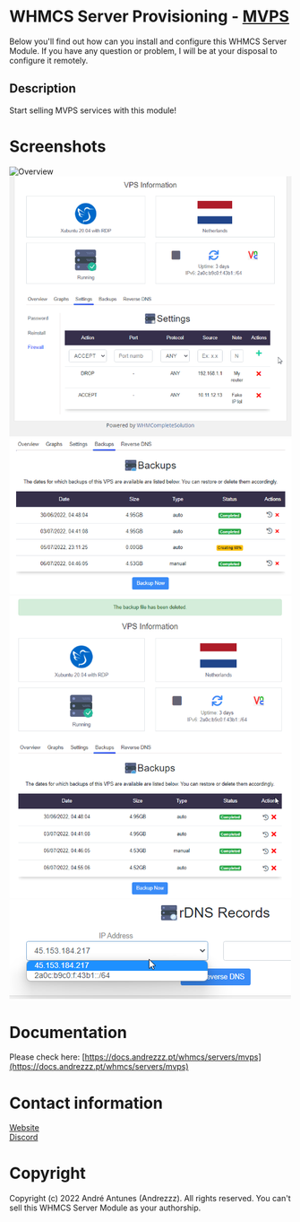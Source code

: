 # WHMCS Server Provisioning - [MVPS](https://www.mvps.net/)
Below you'll find out how can you install and configure this WHMCS Server Module. If you have any question or problem, I will be at your disposal to configure it remotely.

## Description
Start selling MVPS services with this module!

# Screenshots
![Overview](Screenshots/Overview.gif)
![Firewall](Screenshots/Firewall.gif)
![Backups](Screenshots/Backups.png)
![Backups](Screenshots/Backups%20(1).png)
![rDNS](Screenshots/rDNS.png)

# Documentation
Please check here: [https://docs.andrezzz.pt/whmcs/servers/mvps](https://docs.andrezzz.pt/whmcs/servers/mvps)

# Contact information
[Website](https://www.andrezzz.pt)<br>
[Discord](https://www.andrezzz.pt/discord)<br>

# Copyright
Copyright (c) 2022 André Antunes (Andrezzz). All rights reserved. You can't sell this WHMCS Server Module as your authorship.
